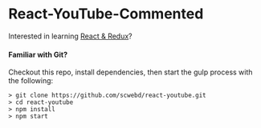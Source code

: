 # React-YouTube-Commented

Interested in learning [React & Redux](https://www.udemy.com/react-redux/)?


#### Familiar with Git?
Checkout this repo, install dependencies, then start the gulp process with the following:

```
> git clone https://github.com/scwebd/react-youtube.git
> cd react-youtube
> npm install
> npm start
```
